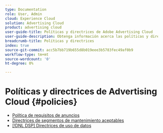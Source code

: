 ```yaml
---
type: Documentation
role: User, Admin
cloud: Experience Cloud
solution: Advertising Cloud
product: advertising cloud
user-guide-title: Políticas y directrices de Adobe Advertising Cloud
user-guide-description: Obtenga información acerca las políticas y directrices para Advertising Cloud DSP y Advertising Cloud Search.
breadcrumb-title: Políticas y directrices
index: true
source-git-commit: acc5b7bb719b655d8b019eee3b5783fec49af0b9
workflow-type: tm+mt
source-wordcount: '0'
ht-degree: 0%

---
```



# Políticas y directrices de Advertising Cloud {#policies}

+ [Política de requisitos de anuncios](/help/policies/ad-requirements-policy.md)
+ [Directrices de segmentos de mantenimiento aceptables](/help/policies/health-segment-guidelines.md)
+ [[!DNL DSP] Directrices de uso de datos](/help/policies/data-usage-guidelines.md)
